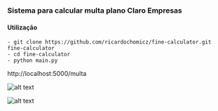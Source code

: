 ### Sistema para calcular multa plano Claro Empresas

#### Utilização
```branch
- git clone https://github.com/ricardochomicz/fine-calculator.git fine-calculator
- cd fine-calculator
- python main.py
````

http://localhost:5000/multa

![alt text](image.png)

![alt text](image-1.png)